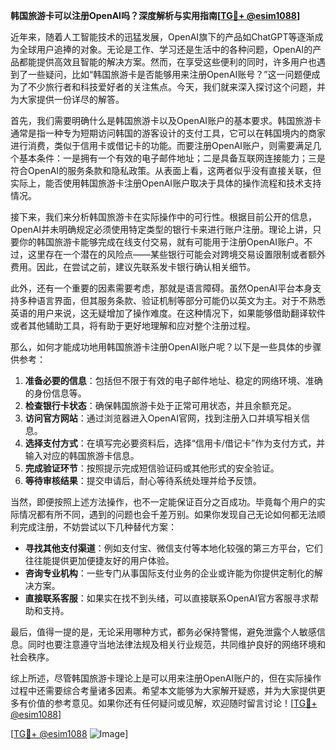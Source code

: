 **韩国旅游卡可以注册OpenAI吗？深度解析与实用指南[[TG💪+ @esim1088](https://t.me/s/esim1088)]**

近年来，随着人工智能技术的迅猛发展，OpenAI旗下的产品如ChatGPT等逐渐成为全球用户追捧的对象。无论是工作、学习还是生活中的各种问题，OpenAI的产品都能提供高效且智能的解决方案。然而，在享受这些便利的同时，许多用户也遇到了一些疑问，比如“韩国旅游卡是否能够用来注册OpenAI账号？”这一问题便成为了不少旅行者和科技爱好者的关注焦点。今天，我们就来深入探讨这个问题，并为大家提供一份详尽的解答。

首先，我们需要明确什么是韩国旅游卡以及OpenAI账户的基本要求。韩国旅游卡通常是指一种专为短期访问韩国的游客设计的支付工具，它可以在韩国境内的商家进行消费，类似于信用卡或借记卡的功能。而要注册OpenAI账户，则需要满足几个基本条件：一是拥有一个有效的电子邮件地址；二是具备互联网连接能力；三是符合OpenAI的服务条款和隐私政策。从表面上看，这两者似乎没有直接关联，但实际上，能否使用韩国旅游卡注册OpenAI账户取决于具体的操作流程和技术支持情况。

接下来，我们来分析韩国旅游卡在实际操作中的可行性。根据目前公开的信息，OpenAI并未明确规定必须使用特定类型的银行卡来进行账户注册。理论上讲，只要你的韩国旅游卡能够完成在线支付交易，就有可能用于注册OpenAI账户。不过，这里存在一个潜在的风险点——某些银行可能会对跨境交易设置限制或者额外费用。因此，在尝试之前，建议先联系发卡银行确认相关细节。

此外，还有一个重要的因素需要考虑，那就是语言障碍。虽然OpenAI平台本身支持多种语言界面，但其服务条款、验证机制等部分可能仍以英文为主。对于不熟悉英语的用户来说，这无疑增加了操作难度。在这种情况下，如果能够借助翻译软件或者其他辅助工具，将有助于更好地理解和应对整个注册过程。

那么，如何才能成功地用韩国旅游卡注册OpenAI账户呢？以下是一些具体的步骤供参考：

1. **准备必要的信息**：包括但不限于有效的电子邮件地址、稳定的网络环境、准确的身份信息等。
2. **检查银行卡状态**：确保韩国旅游卡处于正常可用状态，并且余额充足。
3. **访问官方网站**：通过浏览器进入OpenAI官网，找到注册入口并填写相关信息。
4. **选择支付方式**：在填写完必要资料后，选择“信用卡/借记卡”作为支付方式，并输入对应的韩国旅游卡信息。
5. **完成验证环节**：按照提示完成短信验证码或其他形式的安全验证。
6. **等待审核结果**：提交申请后，耐心等待系统处理并给予反馈。

当然，即便按照上述方法操作，也不一定能保证百分之百成功。毕竟每个用户的实际情况都有所不同，遇到的问题也会千差万别。如果你发现自己无论如何都无法顺利完成注册，不妨尝试以下几种替代方案：

- **寻找其他支付渠道**：例如支付宝、微信支付等本地化较强的第三方平台，它们往往能提供更加便捷友好的用户体验。
- **咨询专业机构**：一些专门从事国际支付业务的企业或许能为你提供定制化的解决方案。
- **直接联系客服**：如果实在找不到头绪，可以直接联系OpenAI官方客服寻求帮助和支持。

最后，值得一提的是，无论采用哪种方式，都务必保持警惕，避免泄露个人敏感信息。同时也要注意遵守当地法律法规及相关行业规范，共同维护良好的网络环境和社会秩序。

综上所述，尽管韩国旅游卡理论上是可以用来注册OpenAI账户的，但在实际操作过程中还需要综合考量诸多因素。希望本文能够为大家解开疑惑，并为大家提供更多有价值的参考意见。如果你还有任何疑问或见解，欢迎随时留言讨论！[[TG💪+ @esim1088](https://t.me/s/esim1088)]

[[TG💪+ @esim1088](https://t.me/s/esim1088) ![Image](https://i.postimg.cc/4NQfJmqS/Snipaste-2025-05-13-00-14-12.png)]